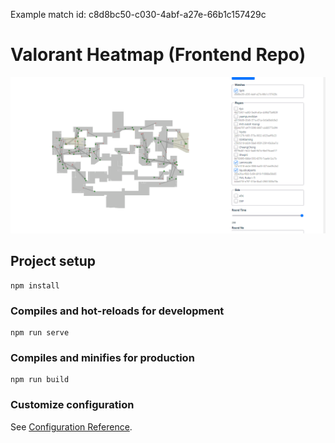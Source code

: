 Example match id: c8d8bc50-c030-4abf-a27e-66b1c157429c

# Valorant Heatmap (Frontend Repo)

![Example 1](screenshot1.png)


## Project setup
```
npm install
```

### Compiles and hot-reloads for development
```
npm run serve
```

### Compiles and minifies for production
```
npm run build
```

### Customize configuration
See [Configuration Reference](https://cli.vuejs.org/config/).

